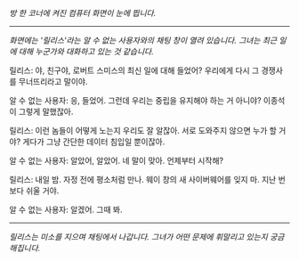 _방 한 코너에 켜진 컴퓨터 화면이 눈에 띕니다._

---

_화면에는 '릴리스'라는 알 수 없는 사용자와의 채팅 창이 열려 있습니다. 그녀는 최근 일에 대해 누군가와 대화하고 있는 것 같습니다._

릴리스: 야, 친구야, 로버트 스미스의 최신 일에 대해 들었어? 우리에게 다시 그 경쟁사를 무너뜨리라고 말이야.

알 수 없는 사용자: 응, 들었어. 그런데 우리는 중립을 유지해야 하는 거 아니야? 이종석이 그렇게 말했잖아.

릴리스: 이런 놈들이 어떻게 노는지 우리도 잘 알잖아. 서로 도와주지 않으면 누가 할 거야? 게다가 그냥 간단한 데이터 침입일 뿐이잖아.

알 수 없는 사용자: 알았어, 알았어. 네 말이 맞아. 언제부터 시작해?

릴리스: 내일 밤. 자정 전에 평소처럼 만나. 웨이 창의 새 사이버웨어를 잊지 마. 지난 번보다 쉬울 거야.

알 수 없는 사용자: 알겠어. 그때 봐.

---

_릴리스는 미소를 지으며 채팅에서 나갑니다. 그녀가 어떤 문제에 휘말리고 있는지 궁금해집니다._
